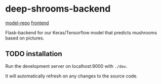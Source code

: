 # deep-shrooms-backend

[model-repo](https://github.com/TuomoNieminen/deep-shrooms)
[frontend](https://github.com/TeemuKoivisto/deep-shrooms-frontend)

Flask-backend for our Keras/Tensorflow model that predicts mushrooms based on pictures.

## TODO installation

Run the development server on localhost:9000 with `./dev`.

It will automatically refresh on any changes to the source code.